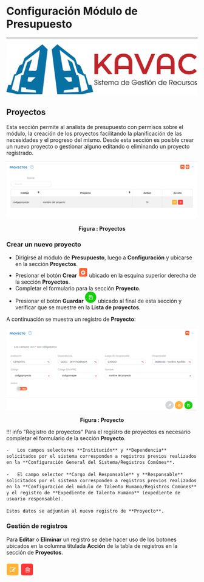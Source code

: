 # Configuración Módulo de Presupuesto 
************************************

![Screenshot](../img/logokavac.png#imagen)

## Proyectos

Esta sección permite al analista de presupuesto con permisos sobre el módulo, la creación de los proyectos facilitando la planificación de las necesidades y el progreso del mismo. Desde esta sección es posible crear un nuevo proyecto o gestionar alguno editando o eliminando un proyecto registrado.

![Screenshot](../img/img01.png#imagen)<div style="text-align: center;font-weight: bold">Figura : Proyectos</div>

### Crear un nuevo proyecto

-	Dirigirse al módulo de **Presupuesto**, luego a **Configuración** y ubicarse en la sección **Proyectos**.
-	Presionar el botón **Crear** ![Screenshot](../img/create.png#imagen) ubicado en la esquina superior derecha de la sección **Proyectos**. 
-	Completar el formulario para la sección **Proyecto**. 
-	Presionar el botón **Guardar** ![Screenshot](../img/save.png#imagen) ubicado al final de esta sección y verificar que se muestre en la **Lista de proyectos**. 

A continuación se muestra un registro de **Proyecto**:

![Screenshot](../img/img02.png#imagen)<div style="text-align: center;font-weight: bold">Figura : Proyecto</div>


!!! info "Registro de proyectos"
    Para el registro de proyectos es necesario completar el formulario de la sección **Proyecto**. 
    
    -   Los campos selectores **Institución** y **Dependencia** solicitados por el sistema corresponden a registros previos realizados en la **Configuración General del Sistema/Registros Comúnes**.
    
    -   El campo selector **Cargo del Responsable** y **Responsable** solicitados por el sistema corresponden a registros previos realizados en la **Configuración del módulo de Talento Humano/Registros Comúnes** y el registro de **Expediente de Talento Humano** (expediente de usuario responsable).

    Estos datos se adjuntan al nuevo registro de **Proyecto**.

### Gestión de registros

Para **Editar** o **Eliminar** un registro se debe hacer uso de los botones ubicados en la columna titulada **Acción** de la tabla de registros en la sección de **Proyectos**.

![Screenshot](../img/manage_1.png#imagen)